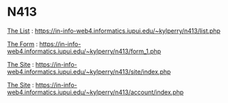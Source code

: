 # N413

[The List](https://in-info-web4.informatics.iupui.edu/~kylperry/n413/list.php) : https://in-info-web4.informatics.iupui.edu/~kylperry/n413/list.php

[The Form](https://in-info-web4.informatics.iupui.edu/~kylperry/n413/form_1.php) : https://in-info-web4.informatics.iupui.edu/~kylperry/n413/form_1.php

[The Site](https://in-info-web4.informatics.iupui.edu/~kylperry/n413/site/index.php) : https://in-info-web4.informatics.iupui.edu/~kylperry/n413/site/index.php

[The Site](https://in-info-web4.informatics.iupui.edu/~kylperry/n413/account/index.php) : https://in-info-web4.informatics.iupui.edu/~kylperry/n413/account/index.php
